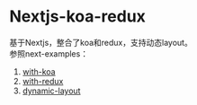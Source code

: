 # Nextjs-koa-redux

基于Nextjs，整合了koa和redux，支持动态layout。  
参照next-examples：  
1. [with-koa](https://github.com/zeit/next.js/tree/master/examples/custom-server-koa)
2. [with-redux](https://github.com/zeit/next.js/tree/master/examples/with-redux)
3. [dynamic-layout](https://github.com/zeit/next.js/tree/master/examples/with-dynamic-app-layout)
